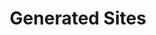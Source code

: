 ---
title: Generated Sites

slides:

  - content: |
      # Generated Sites


  - content: |

      A **static website** contains only HTML, CSS and JS. 
      There is no server code or database.

    notes: |

      The word "static" means "unchanging". A static website displays the output of files you have written, as you wrote them. 

      In contrast, the word "dynamic" means "changeable". A dynamic website uses the files you have written to create pages as needed, for example creating a product page for every product in the database.

  - content: |
      A **Static Site Generator** is a computer program which 
      combines separate design and content into a static website.

    notes: |

      Using a static site generator we can still do many of the "dynamic" actions of a dynamic website, such as generating a product page for every product in a list (no databases though!).

      The main difference is that the files we publish are still static. We "dynamically" generate the "static" files for the website.


  - content: |

      Static site generators are helpful for creating simple sites
      where you want to easily maintain the content separate from
      the design, without using a CMS like wordpress.

    notes: |

      The layout is written in one file, and the content which should be inserted into the layout is written in another file.

      This makes it fairly easy to update content without worrying about accidentally breaking the layout.

      By letting a static site generator do the hard work, we don't have to worry about introducing complexity to our site by including a database and a server-side language like Python, Ruby or PHP.

      As a site gets bigger and more complex you may decide that it would be better to build a full-stack project using a database and a server-side language. 

      Static site generators are good for small to medium-sized sites, and it's up to you to decide if your site is big enough that it needs to evolve.








  - content: |
      ![Jekyll Logo](images/jekyll-logo.png)

      ## Jekyll
      {:.hidden}

      The most popular static site generator.

    notes: |

      Jekyll is the static site generator we will be using for this course.

      It's the most popular one in use today. It was created by engineers at GitHub, the most popular website for publishing and sharing open source code projects.


  - content: |

      There are many static site generators,
      each with different strengths.

      [Top static site generators](https://www.staticgen.com/)

    notes: |

      Jekyll is just one of many static site generators. Some other popular ones are Gitbook and Octopress. 

      Each static site generator has different strengths, so you might choose a different one for a different purpose.

      Once you understand how one static site generator works, it should be fairly straighforward to understand other ones with the help of tutorials on their websites.


  - content: |

      Jekyll was originally created for blogging, 
      but has evolved to support all kinds of sites.

    notes: |

      It's most commonly used for small promo websites, blogging, and for project documentation.

      Jekyll has support for blog posts, pages, and custom categories for a product shop or image gallery.

      Even this website and slideshow are built in Jekyll!

  - content: |

      Jekyll is a program that runs on your computer,
      converting project files into a live website preview.
    
    notes: |

      To use Jekyll, you install it on your computer and then run it from a website project folder. Jekyll then turns the website files into an actual website you can view in your web browser.


  - content: |

      Jekyll is written using the Ruby programming language, 
      so we need to install Ruby and then install Jekyll.

    notes: |

      No notes.


  - content: |

      ### Install Ruby

      - **Windows**
        Download and run the installer
        [Download here](http://rubyinstaller.org/)
      - **Mac**
        Has Ruby pre-installed - yay!
      {:.flex-list}

    notes: |

      Ruby comes pre-installed on Macs, but you will still need to check that you have the correct version in the next step.

      Windows users need to run the installer.

  - content: |

      Open a command line so that we can check
      the status of our Ruby installation.

      - **Mac**
        Press Command + Space
        Type "Terminal"
        Press Enter

      - **Windows**
        Click "Windows"
        Click "Run"
        Type "cmd"
        Press Enter
      {:.flex-list}

    notes: |

      We'll be using the command line a lot when working with Jekyll, so you may want to lock the app to your taskbar or launcher bar for easy access.

  - content: |

      To check if Ruby is installed correctly, 
      type in `ruby -v` and press enter.

      It should say 2.0.0

    notes: |

      If you have a higher version than 2.0.0 that's fine, just make sure it's not version 1 of Ruby!

  - content: |

      ### Install Jekyll

      In your command window, type in 
      `gem install jekyll` and press enter.

    notes: |

      The `gem` program was installed along with the ruby programming language. In Ruby, a gem is a program written in Ruby which has been published for other developers to download and use. Jekyll is a Ruby Gem. 

      You can browse other published gems on the [RubyGems](https://rubygems.org/) website.

  - content: |

      Check Jekyll is installed by typing in 
      `jekyll -v` and then pressing enter.

      Your Jekyll version should be 3.0.0 or higher.
      {:.checkpoint}

    notes: |

      If you have a higher version it's fine, it just means a new version of Jekyll has been released since these instructions were written. That's cool, new stuff!







  - content: |

      ## Creating a Project

      Create a new folder on your computer with 
      a name for your site, for example `jekyll-site`.

      This name can be changed later.

  - content: |

      Open the project folder in your favourite 
      text editor so we can begin adding files.







  - content: |

      ## Create an index page

      Create an `index.html` in your project folder,
      with the following code which should be familiar!
      

      ```html
      <!doctype html>
      <html>

          <head>
              <title>My Jekyll Site</title>
          </head>

          <body>
              <h1>Hello!</h1>
          </body>

      </html>
      ```

      Make sure to save your index page!
      {:.checkpoint}
    
    notes: |

      At this point your project is exactly the same as a normal website. Could open in browser.





  - content: |
      ## Jekyll Configuration

      Create a new file in your project called 
      `_config.yml` and add the following code.

      ```yaml
      name: Jekyll Site
      ```

      Make sure to save your configuration file!
      {:.checkpoint}

     

    notes: |

      For a set of files to be considered a Jekyll site, we need to add a configuration file with some information for the Jekyll app, and we need our project to have a specific structure.

      The bare minimum we need is a name for our site.

      We will add more configurations here as we need them.




  - content: |
      ## Running Your Site

      Using the command line, 
      navigate into your project folder.

    notes: |

      Some handy commands for navigating through folders using the command line:

      - **ls** on Mac or **dir** on Windows
        _Shows all the files and folders in your current folder._

      - **cd foldername**
        _Type cd then the name of a folder to go into that folder. It must be one of the folders listed when you type **ls** or **dir**._

      - **cd ..**
        _Like a back button, this will take you back to the previous folder._
  
  - content: |
      Run your site from the command line by 
      typing `jekyll serve` and pressing enter.

    notes: |

      Running `jekyll serve` generates a website from your project files and starts a web server so you can preview it in a web browser.

      The `serve` command also watches out for any changes to your project. That means that every time you change a file and save it, Jekyll will automatically rebuild your website.

  - content: |

      In your browser go to http://localhost:4000/

    notes: |

      The website "localhost" is a name for your own computer, when your computer is running a web server.

      Jekyll started a web server for us, which is why we can see the site on the localhost URL.

      4000 is the port number. You can run more than one website on your computer at the same time, so using different port numbers allows us to look at each different site while still using the localhost URL.

  - content: |

      Closing the command line will shut down your website preview.

    notes: |

      Because we are running Jekyll from the command line, it will only continue to run as long as the command window is open.

      If you close the window or type Ctrl+C, Jekyll will stop running and the localhost web server will shut down until you run `jekyll serve` again.





  
  - content: |

      ## The Site Folder

      After running `jekyll serve`, you'll see 
      that a folder called `_site` was created.

      This is the generated output of your project.

    notes: |

      These files are the "static files" we were talking about. As your Jekyll site becomes more complex, you'll begin to see the differences between the "input" files (your project files) and the "output" files (your site files).

  - content: |

      Every time you make a change, 
      Jekyll updates the site folder.

    notes: |

      Because the site files are generated, make sure when you're editing that you don't try editing these files, as any changes you make will be overwritten.
  
  - content: |
      If you were uploading to a web server which didn't support Jekyll, 
      you would upload the contents of this folder.

    notes: |

      The files in the site folder don't need Jekyll to run them. They were generated by Jekyll, but once they're generated they're just plain HTML, CSS and JavaScript.

  - content: |
      Some hosting providers support Jekyll, which means 
      you can publish the working files and it will generate site.

      GitHub and CloudCannon both support Jekyll.

    notes: |

      These sites don't even show you your site folder, they just take your input project files and generate the site output in the background.







  - content: |
      ## Adding Pages

      To add another page create another html file.

  - content: |

      Create a new page called `contact.html`

      ```html
      <!doctype html>
      <html>

          <head>
              <title>My Jekyll Site</title>
          </head>

          <body>
              <h1>Contact Me!</h1>
          </body>

      </html>
      ```


  - content: |

      Preview in your browser at `localhost:4000/contact.html`






  - content: |
      ## Summary

      - **Config Files**
        The config file tells Jekyll that the project folder is a Jekyll site.
      - **Creating Pages**
        Pages can be added by creating normal HTML files for each page.
      - **Live Preview**
        Serving your site from the command line enables browser preview.
      {:.flex-list}

  - content: |

      ### Generated Sites: Complete

      [Next Chapter](themes.html)







    

---